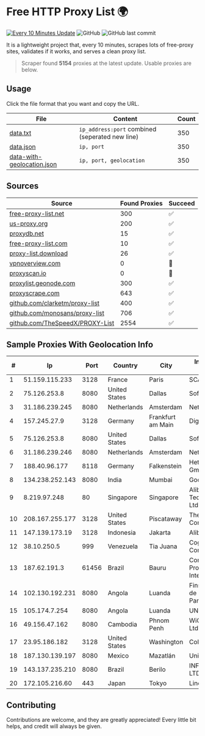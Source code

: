 
# Free HTTP Proxy List 🌍

[![Every 10 Minutes Update](https://github.com/mertguvencli/http-proxy-list/actions/workflows/main.yml/badge.svg?branch=main)](https://github.com/mertguvencli/http-proxy-list/actions/workflows/main.yml)
![GitHub](https://img.shields.io/github/license/mertguvencli/http-proxy-list)
![GitHub last commit](https://img.shields.io/github/last-commit/mertguvencli/http-proxy-list)

It is a lightweight project that, every 10 minutes, scrapes lots of free-proxy sites, validates if it works, and serves a clean proxy list.


> Scraper found **5154** proxies at the latest update. Usable proxies are below.

## Usage

Click the file format that you want and copy the URL.


|File|Content|Count|
|----|-------|-----|
|[data.txt](https://raw.githubusercontent.com/mertguvencli/http-proxy-list/main/proxy-list/data.txt)|`ip_address:port` combined (seperated new line)|350|
|[data.json](https://raw.githubusercontent.com/mertguvencli/http-proxy-list/main/proxy-list/data.json)|`ip, port`|350|
|[data-with-geolocation.json](https://raw.githubusercontent.com/mertguvencli/http-proxy-list/main/proxy-list/data-with-geolocation.json)|`ip, port, geolocation`|350|

## Sources

|Source|Found Proxies|Succeed|
|------|-------------|-------|
|[free-proxy-list.net](https://free-proxy-list.net)|300|✅|
|[us-proxy.org](https://www.us-proxy.org)|200|✅|
|[proxydb.net](http://proxydb.net)|15|✅|
|[free-proxy-list.com](https://free-proxy-list.com/?page=&port=&type%5B%5D=http&type%5B%5D=https&up_time=0&search=Search)|10|✅|
|[proxy-list.download](https://www.proxy-list.download/HTTP)|26|✅|
|[vpnoverview.com](https://vpnoverview.com/privacy/anonymous-browsing/free-proxy-servers)|0|🚫|
|[proxyscan.io](https://www.proxyscan.io)|0|🚫|
|[proxylist.geonode.com](https://proxylist.geonode.com/api/proxy-list?limit=300&page=1&sort_by=lastChecked&sort_type=desc&protocols=http,https)|300|✅|
|[proxyscrape.com](https://api.proxyscrape.com/v2/?request=displayproxies&protocol=http&timeout=10000&country=all&ssl=all&anonymity=all)|643|✅|
|[github.com/clarketm/proxy-list](https://raw.githubusercontent.com/clarketm/proxy-list/master/proxy-list-raw.txt)|400|✅|
|[github.com/monosans/proxy-list](https://raw.githubusercontent.com/monosans/proxy-list/main/proxies/http.txt)|706|✅|
|[github.com/TheSpeedX/PROXY-List](https://raw.githubusercontent.com/TheSpeedX/PROXY-List/master/http.txt)|2554|✅|


## Sample Proxies With Geolocation Info

|#|Ip|Port|Country|City|Internet Service Provider|
|-|--|----|-------|----|-------------------------|
|1|51.159.115.233|3128|France|Paris|SCALEWAY|
|2|75.126.253.8|8080|United States|Dallas|SoftLayer|
|3|31.186.239.245|8080|Netherlands|Amsterdam|NetSkope Inc|
|4|157.245.27.9|3128|Germany|Frankfurt am Main|DigitalOcean, LLC|
|5|75.126.253.8|8080|United States|Dallas|SoftLayer|
|6|31.186.239.246|8080|Netherlands|Amsterdam|NetSkope Inc|
|7|188.40.96.177|8118|Germany|Falkenstein|Hetzner Online GmbH|
|8|134.238.252.143|8080|India|Mumbai|Google LLC|
|9|8.219.97.248|80|Singapore|Singapore|Alibaba (US) Technology Co., Ltd.|
|10|208.167.255.177|3128|United States|Piscataway|The Constant Company|
|11|147.139.173.19|3128|Indonesia|Jakarta|Alibaba.com LLC|
|12|38.10.250.5|999|Venezuela|Tia Juana|Cogent Communications|
|13|187.62.191.3|61456|Brazil|Bauru|Conexao Networks Provedor de Internet|
|14|102.130.192.231|8080|Angola|Luanda|Finstar - Sociedade de Investimento e Participacoes S.A|
|15|105.174.7.254|8080|Angola|Luanda|UNITEL SA|
|16|49.156.47.162|8080|Cambodia|Phnom Penh|WiCAM Corporation Ltd|
|17|23.95.186.182|3128|United States|Washington|ColoCrossing|
|18|187.130.139.197|8080|Mexico|Mazatlán|Uninet S.A. de C.V.|
|19|143.137.235.210|8080|Brazil|Berilo|INFORMATICA.COM LTDA|
|20|172.105.216.60|443|Japan|Tokyo|Linode, LLC|



## Contributing

Contributions are welcome, and they are greatly appreciated! Every
little bit helps, and credit will always be given.

